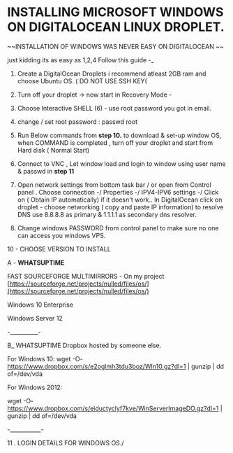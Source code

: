 
# INSTALLING MICROSOFT WINDOWS ON DIGITALOCEAN LINUX DROPLET.

 
~~INSTALLATION OF WINDOWS WAS NEVER EASY ON DIGITALOCEAN ~~ 
 
just kidding its as easy as 1,2,4 Follow this guide -_

1. Create a DigitalOcean Droplets i recommend atleast 2GB ram and choose Ubuntu OS. ( DO NOT USE SSH KEY(

2. Turn off your droplet -> now start in Recovery Mode - 

3. Choose Interactive SHELL (6) - use root password you got in email.


4. change / set root password :  passwd root  

6. Run Below commands from **step 10.**  to download & set-up window OS,
when COMMAND is completed , turn off your droplet and start from Hard disk ( Normal Start)
 
7. Connect to VNC , Let window load and login to window using user name & passwd in **step 11** 

8. Open network settings from bottom task bar / or open from Control panel . Choose connection -/ Properties -/  IPV4-IPV6 settings -/ Click on ( Obtain IP automatically) if it doesn't work.. In DigitalOcean click on droplet - choose networking ( copy and paste IP information)
to resolve DNS use 8.8.8.8 as primary & 1.1.1.1 as secondary dns resolver. 

9. Change windows PASSWORD from control panel to make sure no one can access you windows VPS.

10 - CHOOSE VERSION TO INSTALL 
 

A - **WHATSUPTIME** 

FAST SOURCEFORGE MULTIMIRRORS - On my project
[https://sourceforge.net/projects/nulled/files/os/](https://sourceforge.net/projects/nulled/files/os/)

Windows 10 Enterprise 



Windows Server 12


_-____________-_

B_ WHATSUPTIME Dropbox hosted by someone else.

For Windows 10:
wget -O- https://www.dropbox.com/s/e2oglmh3tdu3boz/WIn10.gz?dl=1 | gunzip | dd of=/dev/vda

For Windows 2012:

wget -O- https://www.dropbox.com/s/eiductyclyf7kve/WinServerImageDO.gz?dl=1 | gunzip | dd of=/dev/vda

_-_____________-_

11 . LOGIN DETAILS FOR WINDOWS OS./

